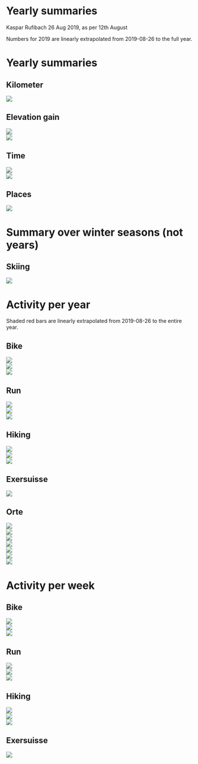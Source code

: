 Yearly summaries
================
Kaspar Rufibach
26 Aug 2019, as per 12th August

Numbers for 2019 are linearly extrapolated from 2019-08-26 to the full
year.

# Yearly summaries

## Kilometer

<img src="9_zsf_files/figure-gfm/unnamed-chunk-1-1.png" style="display: block; margin: auto;" />

## Elevation gain

<img src="9_zsf_files/figure-gfm/unnamed-chunk-2-1.png" style="display: block; margin: auto;" />

<img src="9_zsf_files/figure-gfm/unnamed-chunk-3-1.png" style="display: block; margin: auto;" />

## Time

<img src="9_zsf_files/figure-gfm/unnamed-chunk-4-1.png" style="display: block; margin: auto;" />

<img src="9_zsf_files/figure-gfm/unnamed-chunk-5-1.png" style="display: block; margin: auto;" />

## Places

<img src="9_zsf_files/figure-gfm/unnamed-chunk-6-1.png" style="display: block; margin: auto;" />

# Summary over winter seasons (not years)

## Skiing

<img src="9_zsf_files/figure-gfm/unnamed-chunk-7-1.png" style="display: block; margin: auto;" />

# Activity per year

Shaded red bars are linearly extrapolated from 2019-08-26 to the entire
year.

## Bike

<img src="9_zsf_files/figure-gfm/unnamed-chunk-8-1.png" style="display: block; margin: auto;" /><img src="9_zsf_files/figure-gfm/unnamed-chunk-8-2.png" style="display: block; margin: auto;" /><img src="9_zsf_files/figure-gfm/unnamed-chunk-8-3.png" style="display: block; margin: auto;" />

## Run

<img src="9_zsf_files/figure-gfm/unnamed-chunk-9-1.png" style="display: block; margin: auto;" /><img src="9_zsf_files/figure-gfm/unnamed-chunk-9-2.png" style="display: block; margin: auto;" /><img src="9_zsf_files/figure-gfm/unnamed-chunk-9-3.png" style="display: block; margin: auto;" />

## Hiking

<img src="9_zsf_files/figure-gfm/unnamed-chunk-10-1.png" style="display: block; margin: auto;" /><img src="9_zsf_files/figure-gfm/unnamed-chunk-10-2.png" style="display: block; margin: auto;" /><img src="9_zsf_files/figure-gfm/unnamed-chunk-10-3.png" style="display: block; margin: auto;" />

## Exersuisse

<img src="9_zsf_files/figure-gfm/unnamed-chunk-11-1.png" style="display: block; margin: auto;" />

## Orte

<img src="9_zsf_files/figure-gfm/unnamed-chunk-12-1.png" style="display: block; margin: auto;" /><img src="9_zsf_files/figure-gfm/unnamed-chunk-12-2.png" style="display: block; margin: auto;" /><img src="9_zsf_files/figure-gfm/unnamed-chunk-12-3.png" style="display: block; margin: auto;" /><img src="9_zsf_files/figure-gfm/unnamed-chunk-12-4.png" style="display: block; margin: auto;" /><img src="9_zsf_files/figure-gfm/unnamed-chunk-12-5.png" style="display: block; margin: auto;" /><img src="9_zsf_files/figure-gfm/unnamed-chunk-12-6.png" style="display: block; margin: auto;" /><img src="9_zsf_files/figure-gfm/unnamed-chunk-12-7.png" style="display: block; margin: auto;" />

# Activity per week

## Bike

<img src="9_zsf_files/figure-gfm/unnamed-chunk-13-1.png" style="display: block; margin: auto;" /><img src="9_zsf_files/figure-gfm/unnamed-chunk-13-2.png" style="display: block; margin: auto;" /><img src="9_zsf_files/figure-gfm/unnamed-chunk-13-3.png" style="display: block; margin: auto;" />

## Run

<img src="9_zsf_files/figure-gfm/unnamed-chunk-14-1.png" style="display: block; margin: auto;" /><img src="9_zsf_files/figure-gfm/unnamed-chunk-14-2.png" style="display: block; margin: auto;" /><img src="9_zsf_files/figure-gfm/unnamed-chunk-14-3.png" style="display: block; margin: auto;" />

## Hiking

<img src="9_zsf_files/figure-gfm/unnamed-chunk-15-1.png" style="display: block; margin: auto;" /><img src="9_zsf_files/figure-gfm/unnamed-chunk-15-2.png" style="display: block; margin: auto;" /><img src="9_zsf_files/figure-gfm/unnamed-chunk-15-3.png" style="display: block; margin: auto;" />

## Exersuisse

<img src="9_zsf_files/figure-gfm/unnamed-chunk-16-1.png" style="display: block; margin: auto;" />
